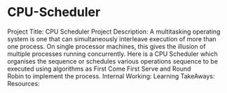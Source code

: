 # CPU-Scheduler
Project Title: CPU Scheduler
Project Description: A multitasking operating system is one that
can simultaneously interleave execution of more than one process.
On single processor machines, this gives the illusion of multiple 
processes  running   concurrently.  Here is a CPU Scheduler which
organises the sequence or schedules various operations sequence to
be executed using algorithms as First Come First Serve and   Round  
Robin to implement the process.
Internal Working:
Learning TakeAways:
Resources:
